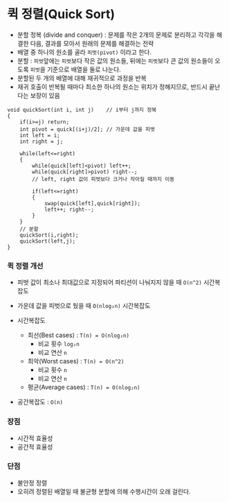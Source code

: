 # 퀵 정렬(Quick Sort)

- 분할 정복 (divide and conquer) : 문제를 작은 2개의 문제로 분리하고 각각을 해결한 다음, 결과를 모아서 원래의 문제를 해결하는 전략
- 배열 중 하나의 원소를 골라 ```피벗(pivot)``` 이라고 한다.
- 분할 : ```피벗```앞에는 ```피벗```보다 작은 값의 원소들, 뒤에는 ```피벗```보다 큰 값의 원소들이 오도록 ```피벗```을 기준으로 배열을 둘로 나눈다.
- 분할된 두 개의 배열에 대해 재귀적으로 과정을 반복
- 재귀 호출이 반복될 때마다 최소한 하나의 원소는 위치가 정해지므로, 반드시 끝난다는 보장이 있음

```
void quickSort(int i, int j)    // i부터 j까지 정복
{
	if(i>=j) return;            
	int pivot = quick[(i+j)/2]; // 가운데 값을 피벗
	int left = i;
	int right = j;
	
	while(left<=right)     
	{
		while(quick[left]<pivot) left++;    
		while(quick[right]>pivot) right--;  
		// left, right 값이 피벗보다 크거나 작아질 때까지 이동
		
		if(left<=right)
		{
			swap(quick[left],quick[right]);
			left++; right--;
		}
	}
	// 분할
	quickSort(i,right);
	quickSort(left,j);
}
```
### 퀵 정렬 개선
- 피벗 값이 최소나 최대값으로 지정되어 파티션이 나눠지지 않을 때 ```O(n^2)``` 시간복잡도
- 가운데 값을 피벗으로 뒀을 때 ```O(nlog₂n)``` 시간복잡도

- 시간복잡도
    - 최선(Best cases) : ```T(n) = O(nlog₂n)```
        - 비교 횟수 ```log₂n```
        - 비교 연산 ```n```
    - 최악(Worst cases) : ```T(n) = O(n^2)```
        - 비교 횟수 ```n```
        - 비교 연산 ```n```
    - 평균(Average cases) : ```T(n) = O(nlog₂n)```

- 공간복잡도 : ```O(n)```

### 장점
- 시간적 효율성
- 공간적 효율성

### 단점
- 불안정 정렬
- 오히려 정렬된 배열일 때 불균형 분할에 의해 수행시간이 오래 걸린다.
